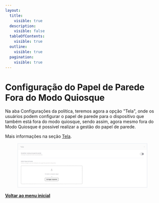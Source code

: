```yaml
---
layout:
  title:
    visible: true
  description:
    visible: false
  tableOfContents:
    visible: true
  outline:
    visible: true
  pagination:
    visible: true
---
```


# Configuração do Papel de Parede Fora do Modo Quiosque

Na aba Configurações da política, teremos agora a opção "Tela", onde os usuários podem configurar o papel de parede para o dispositivo que também está fora do modo quiosque, sendo assim, agora mesmo fora do Modo Quiosque é possível realizar a gestão do papel de parede.

Mais informações na seção [Tela](../../portal/configuracoes/editar-politica/configuracoes-gerais/tela.md).

<figure><img src="../../../.gitbook/assets/image (224).png" alt=""><figcaption></figcaption></figure>

[**Voltar ao menu inicial**](./)
